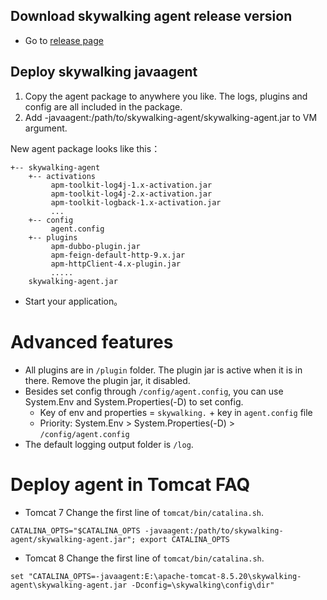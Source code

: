 ## Download skywalking agent release version
- Go to [release page](https://github.com/apache/incubator-skywalking/releases)

## Deploy skywalking javaagent
1. Copy the agent package to anywhere you like. The logs, plugins and config are all included in the package.
2. Add -javaagent:/path/to/skywalking-agent/skywalking-agent.jar to VM argument. 

New agent package looks like this：
```
+-- skywalking-agent
    +-- activations
         apm-toolkit-log4j-1.x-activation.jar
         apm-toolkit-log4j-2.x-activation.jar
         apm-toolkit-logback-1.x-activation.jar
         ...
    +-- config
         agent.config  
    +-- plugins
         apm-dubbo-plugin.jar
         apm-feign-default-http-9.x.jar
         apm-httpClient-4.x-plugin.jar
         .....
    skywalking-agent.jar
```

- Start your application。

# Advanced features
- All plugins are in `/plugin` folder. The plugin jar is active when it is in there. Remove the plugin jar, it disabled.
- Besides set config through `/config/agent.config`, you can use System.Env and System.Properties(-D) to set config.
  - Key of env and properties = `skywalking.` + key in `agent.config` file
  - Priority: System.Env > System.Properties(-D) > `/config/agent.config`
- The default logging output folder is `/log`.

# Deploy agent in Tomcat FAQ
- Tomcat 7
Change the first line of `tomcat/bin/catalina.sh`.
```shell
CATALINA_OPTS="$CATALINA_OPTS -javaagent:/path/to/skywalking-agent/skywalking-agent.jar"; export CATALINA_OPTS
```

- Tomcat 8
Change the first line of `tomcat/bin/catalina.sh`.
```shell
set "CATALINA_OPTS=-javaagent:E:\apache-tomcat-8.5.20\skywalking-agent\skywalking-agent.jar -Dconfig=\skywalking\config\dir"
```